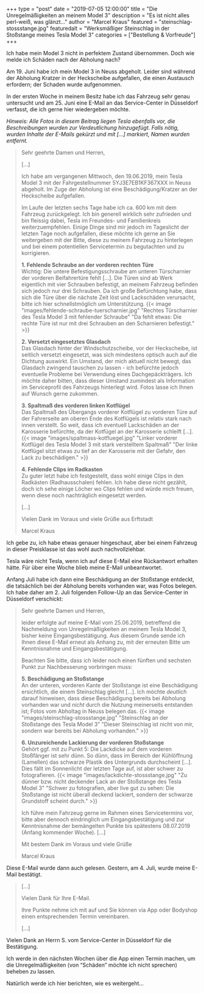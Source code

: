 +++
type = "post"
date = "2019-07-05 12:00:00"
title = "Die Unregelmäßigkeiten an meinem Model 3"
description = "Es ist nicht alles perl-weiß, was glänzt…"
author = "Marcel Kraus"
featured = "steinschlag-stossstange.jpg"
featuredalt = "Werksmäßiger Steinschlag in der Stoßstange meines Tesla Model 3"
categories = ["Bestellung & Vorfreude"]
+++

Ich habe mein Model 3 nicht in perfektem Zustand übernommen. Doch wie melde ich Schäden nach der Abholung nach?

Am 19. Juni habe ich mein Model 3 in Neuss abgeholt. Leider sind während der Abholung Kratzer in der Heckscheibe aufgefallen, die einen Austausch erfordern; der Schaden wurde aufgenommen.

In der ersten Woche in meinem Besitz habe ich das Fahrzeug sehr genau untersucht und am 25. Juni eine E-Mail an das Service-Center in Düsseldorf verfasst, die ich gerne hier wiedergeben möchte.

*Hinweis: Alle Fotos in diesem Beitrag liegen Tesla ebenfalls vor, die Beschreibungen wurden zur Verdeutlichung hinzugefügt. Falls nötig, wurden Inhalte der E-Mails gekürzt und mit […] markiert, Namen wurden entfernt.*

> Sehr geehrte Damen und Herren,
>
> […]
>
> Ich habe am vergangenen Mittwoch, den 19.06.2019, mein Tesla Model 3 mit der Fahrgestellnummer 5YJ3E7EB1KF367XXX in Neuss abgeholt. Im Zuge der Abholung ist eine Beschädigung/Kratzer an der Heckscheibe aufgefallen.
>
> Im Laufe der letzten sechs Tage habe ich ca. 600 km mit dem Fahrzeug zurückgelegt. Ich bin generell wirklich sehr zufrieden und bin fleissig dabei, Tesla im Freundes- und Familienkreis weiterzuempfehlen. Einige Dinge sind mir jedoch im Tageslicht der letzten Tage noch aufgefallen, diese möchte ich gerne an Sie weitergeben mit der Bitte, diese zu meinem Fahrzeug zu hinterlegen und bei einem potentiellen Servicetermin zu begutachten und zu korrigieren.
>
> **1. Fehlende Schraube an der vorderen rechten Türe**  
> Wichtig: Die untere Befestigungsschraube am unteren Türscharnier der vorderen Beifahrertüre fehlt […]. Die Türen sind ab Werk eigentlich mit vier Schrauben befestigt, an meinem Fahrzeug befinden sich jedoch nur drei Schrauben. Da ich große Befürchtung habe, dass sich die Türe über die nächste Zeit löst und Lackschäden verursacht, bitte ich hier schnellstmöglich um Unterstützung.
> {{< image "images/fehlende-schraube-tuerscharnier.jpg" "Rechtes Türscharnier des Tesla Model 3 mit fehlender Schraube" "Da fehlt etwas: Die rechte Türe ist nur mit drei Schrauben an den Scharnieren befestigt." >}}
>
> **2. Versetzt eingesetztes Glasdach**  
Das Glasdach hinter der Windschutzscheibe, vor der Heckscheibe, ist seitlich versetzt eingesetzt, was sich mindestens optisch auch auf die Dichtung auswirkt. Ein Umstand, der mich aktuell nicht bewegt, das Glasdach zwingend tauschen zu lassen - ich befürchte jedoch eventuelle Probleme bei Verwendung eines Dachgepäckträgers. Ich möchte daher bitten, dass dieser Umstand zumindest als Information im Serviceprofil des Fahrzeugs hinterlegt wird. Fotos lasse ich Ihnen auf Wunsch gerne zukommen.
>
> **3. Spaltmaß des vorderen linken Kotflügel**  
Das Spaltmaß des Übergangs vorderer Kotflügel zu vorderen Türe auf der Fahrerseite am oberen Ende des Kotflügels ist relativ stark nach innen verstellt. So weit, dass ich eventuell Lackschäden an der Karosserie befürchte, da der Kotfügel an der Karosserie schleift […].
> {{< image "images/spaltmass-kotfluegel.jpg" "Linker vorderer Kotflügel des Tesla Model 3 mit stark verstelltem Spaltmaß" "Der linke Kotflügel sitzt etwas zu tief an der Karosserie mit der Gefahr, den Lack zu beschädigen." >}}
>
> **4. Fehlende Clips im Radkasten**  
Zu guter letzt habe ich festgestellt, dass wohl einige Clips in den Radkästen (Radhausschalen) fehlen. Ich habe diese nicht gezählt, doch ich sehe einige Löcher wo Clips fehlen und würde mich freuen, wenn diese noch nachträglich eingesetzt werden.
>
> […]
>
> Vielen Dank im Voraus und viele Grüße aus Erftstadt
>
> Marcel Kraus

Ich gebe zu, ich habe etwas genauer hingeschaut, aber bei einem Fahrzeug in dieser Preisklasse ist das wohl auch nachvollziehbar.

Tesla wäre nicht Tesla, wenn ich auf diese E-Mail eine Rückantwort erhalten hätte. Für über eine Woche blieb meine E-Mail unbeantwortet.

Anfang Juli habe ich dann eine Beschädigung an der Stoßstange entdeckt, die tatsächlich bei der Abholung bereits vorhanden war, was Fotos belegen. Ich habe daher am 2. Juli folgenden Follow-Up an das Service-Center in Düsseldorf verschickt:

> Sehr geehrte Damen und Herren,
>
> leider erfolgte auf meine E-Mail vom 25.06.2019, betreffend die Nachmeldung von Unregelmäßigkeiten an meinem Tesla Model 3, bisher keine Eingangsbestätigung. Aus diesem Grunde sende ich Ihnen diese E-Mail erneut als Anhang zu, mit der erneuten Bitte um Kenntnisnahme und Eingangsbestätigung.
>
> Beachten Sie bitte, dass ich leider noch einen fünften und sechsten Punkt zur Nachbesserung vorbringen muss:
>
> **5. Beschädigung an Stoßstange**  
> An der unteren, vorderen Kante der Stoßstange ist eine Beschädigung ersichtlich, die einem Steinschlag gleicht […]. Ich möchte *deutlich* darauf hinweisen, dass diese Beschädigung bereits bei Abholung vorhanden war und *nicht* durch die Nutzung meinerseits entstanden ist; Fotos vom Abholtag in Neuss belegen das.
> {{< image "images/steinschlag-stossstange.jpg" "Steinschlag an der Stoßstange des Tesla Model 3" "Dieser Steinschlag ist nicht von mir, sondern war bereits bei Abholung vorhanden." >}}
>
> **6. Unzureichende Lackierung der vorderen Stoßstange**  
Gehört ggf. mit zu Punkt 5: Die Lackdicke auf dem vorderen Stoßfänger ist sehr dünn. So dünn, dass im Bereich der Kühlöffnung (Lamellen) das schwarze Plastik des Untergrunds durchscheint […]. Dies fällt im Sonnenlicht der letzten Tage auf, ist aber schwer zu fotografieren.
> {{< image "images/lackdichte-stossstange.jpg" "Zu dünner bzw. nicht deckender Lack an der Stoßstange des Tesla Model 3" "Schwer zu fotografien, aber live gut zu sehen: Die Stoßstange ist nicht überall deckend lackiert, sondern der schwarze Grundstoff scheint durch." >}}
>
> Ich führe mein Fahrzeug gerne im Rahmen eines Servicetermins vor, bitte aber dennoch eindringlich um Eingangsbestätigung und zur Kenntnisnahme der bemängelten Punkte bis spätestens 08.07.2019 (Anfang kommender Woche). […]
>
> Mit bestem Dank im Voraus und viele Grüße
>
> Marcel Kraus

Diese E-Mail wurde dann auch gelesen. Gestern, am 4. Juli, wurde meine E-Mail bestätigt.

> […]
>
> Vielen Dank für Ihre E-Mail.
>
> Ihre Punkte nehme ich mit auf und Sie können via App oder Bodyshop einen entsprechenden Termin vereinbaren.
>
> […]

Vielen Dank an Herrn S. vom Service-Center in Düsseldorf für die Bestätigung.

Ich werde in den nächsten Wochen über die App einen Termin machen, um die Unregelmäßigkeiten (von “Schäden” möchte ich nicht sprechen) beheben zu lassen. 

Natürlich werde ich hier berichten, wie es weitergeht…
